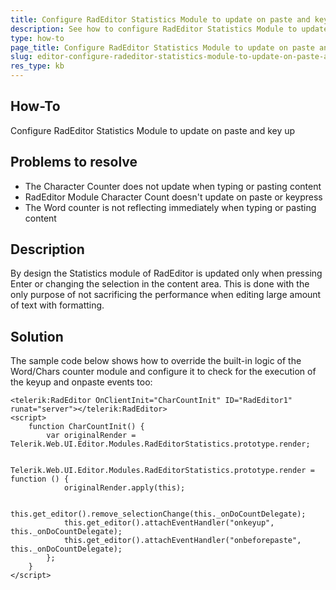 ```yaml
---
title: Configure RadEditor Statistics Module to update on paste and key up
description: See how to configure RadEditor Statistics Module to update on paste and key up events.
type: how-to
page_title: Configure RadEditor Statistics Module to update on paste and key up
slug: editor-configure-radeditor-statistics-module-to-update-on-paste-and-key-up
res_type: kb
---
```


## How-To

Configure RadEditor Statistics Module to update on paste and key up

## Problems to resolve
* The Character Counter does not update when typing or pasting content
* RadEditor Module Character Count doesn't update on paste or keypress
* The Word counter is not reflecting immediately when typing or pasting content

## Description

By design the Statistics module of RadEditor is updated only when pressing Enter or changing the selection in the content area. This is done with the only purpose of not sacrificing the performance when editing large amount of text with formatting.

## Solution

The sample code below shows how to override the built-in logic of the Word/Chars counter module and configure it to check for the execution of the keyup and onpaste events too:

````ASP.NET
<telerik:RadEditor OnClientInit="CharCountInit" ID="RadEditor1" runat="server"></telerik:RadEditor>
<script>
    function CharCountInit() {
        var originalRender = Telerik.Web.UI.Editor.Modules.RadEditorStatistics.prototype.render;
  
        Telerik.Web.UI.Editor.Modules.RadEditorStatistics.prototype.render = function () {
            originalRender.apply(this);
  
            this.get_editor().remove_selectionChange(this._onDoCountDelegate);
            this.get_editor().attachEventHandler("onkeyup", this._onDoCountDelegate);
            this.get_editor().attachEventHandler("onbeforepaste", this._onDoCountDelegate);
        };
    }
</script>
````

